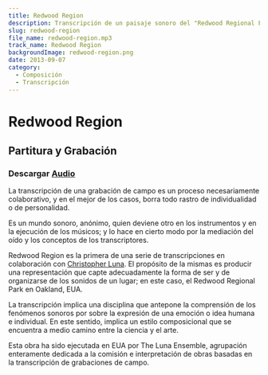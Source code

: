 ```yaml
---
title: Redwood Region
description: Transcripción de un paisaje sonoro del "Redwood Regional Forest" de Oakland, CA.
slug: redwood-region
file_name: redwood-region.mp3
track_name: Redwood Region
backgroundImage: redwood-region.png
date: 2013-09-07
category:
  - Composición
  - Transcripción
---
```


# Redwood Region

## Partitura y Grabación
<!--
### Descargar <a href='/music/redwood-region/redwood-region.pdf' target='_blank'>Partitura</a>
-->

### Descargar <a href='/music/redwood-region/redwood-region.mp3' target='_blank'>Audio</a>

La  transcripción  de  una  grabación  de  campo  es  un  proceso  necesariamente colaborativo, y en el mejor de los casos, borra todo rastro  de individualidad o de personalidad.

Es un mundo sonoro, anónimo, quien  deviene  otro  en  los  instrumentos  y  en  la  ejecución  de  los  músicos;  y  lo  hace  en  cierto  modo  por  la  mediación  del  oído  y  los  conceptos  de  los  transcriptores.

Redwood  Region  es  la  primera  de  una  serie  de  transcripciones  en  colaboración con [Christopher Luna](http://christopherlunamega.com). El propósito de la mismas es producir  una  representación  que  capte  adecuadamente  la  forma  de  ser  y  de  organizarse de los sonidos de un lugar; en este caso, el Redwood Regional  Park en Oakland, EUA.

La  transcripción  implica  una  disciplina  que  antepone  la  comprensión  de  los  fenómenos  sonoros  por  sobre  la  expresión  de  una  emoción  o  idea  humana  e  individual.  En  este  sentido,  implica  un  estilo  composicional  que  se encuentra a medio camino entre la ciencia y el arte.

Esta  obra  ha  sido  ejecutada  en  EUA  por  The  Luna  Ensemble,  agrupación  enteramente  dedicada  a  la  comisión  e  interpretación  de  obras  basadas  en  la transcripción de grabaciones de campo.  
